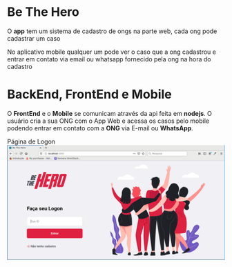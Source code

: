 # Be The Hero
O **app** tem um sistema de cadastro de ongs na parte web, cada ong pode cadastrar um caso

No aplicativo mobile qualquer um pode ver o caso que a ong cadastrou e entrar em contato via email ou whatsapp fornecido pela ong na hora do cadastro


# BackEnd, FrontEnd e Mobile

O **FrontEnd** e o **Mobile** se comunicam através da api feita em **nodejs**. O usuário cria a sua ONG com o App Web e acessa os casos pelo mobile podendo entrar em contato com a **ONG** via E-mail ou **WhatsApp**.

Página de Logon
![enter image description here](https://github.com/inacio0196/App-BeTheHero/blob/master/Captura%20de%20tela_2020-03-26_23-39-06.png) 
